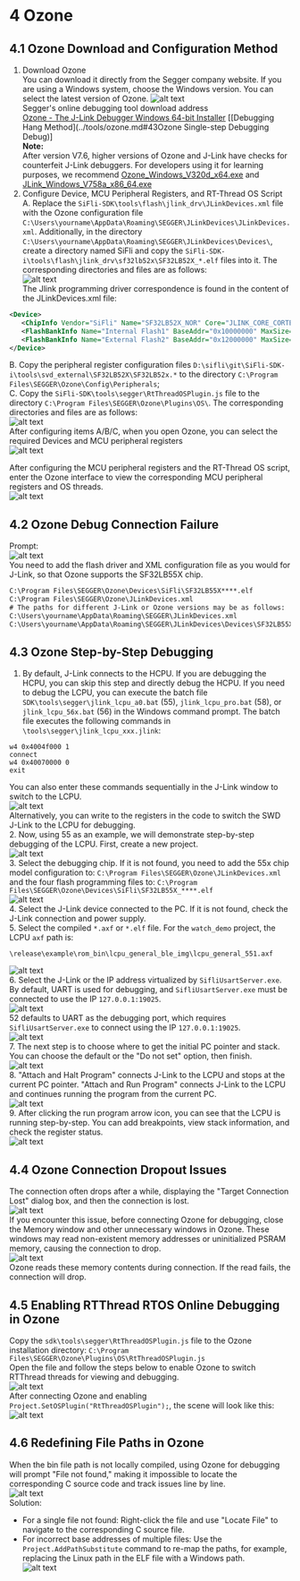 # 4 Ozone
## 4.1 Ozone Download and Configuration Method
1. Download Ozone<br>
You can download it directly from the Segger company website. If you are using a Windows system, choose the Windows version. You can select the latest version of Ozone.
![alt text](./assets/ozone013.png)<br> 
Segger's online debugging tool download address<br>
[Ozone - The J-Link Debugger Windows 64-bit Installer](https://www.segger.cn/downloads/jlink/#Ozone) [[Debugging Hang Method](../tools/ozone.md#43Ozone Single-step Debugging Debug)]<br>
**Note:**<br>
After version V7.6, higher versions of Ozone and J-Link have checks for counterfeit J-Link debuggers. For developers using it for learning purposes, we recommend [Ozone_Windows_V320d_x64.exe](https://www.segger.cn/downloads/jlink/Ozone_Windows_V320d_x64.exe) and [JLink_Windows_V758a_x86_64.exe](https://www.segger.cn/downloads/jlink/JLink_Windows_V758a_x86_64.exe)
 2. Configure Device, MCU Peripheral Registers, and RT-Thread OS Script<br> 
 A. Replace the `SiFli-SDK\tools\flash\jlink_drv\JLinkDevices.xml` file with the Ozone configuration file `C:\Users\yourname\AppData\Roaming\SEGGER\JLinkDevices\JLinkDevices.xml`. Additionally, in the directory `C:\Users\yourname\AppData\Roaming\SEGGER\JLinkDevices\Devices\`, create a directory named SiFli and copy the `SiFli-SDK-i\tools\flash\jlink_drv\sf32lb52x\SF32LB52X_*.elf` files into it. The corresponding directories and files are as follows:<br> 
 ![alt text](./assets/ozone016.png)<br>
 The Jlink programming driver correspondence is found in the content of the JLinkDevices.xml file:<br>
 ```xml
<Device>
    <ChipInfo Vendor="SiFli" Name="SF32LB52X_NOR" Core="JLINK_CORE_CORTEX_M33" WorkRAMAddr="0x20000000" WorkRAMSize="0x60000" />
    <FlashBankInfo Name="Internal Flash1" BaseAddr="0x10000000" MaxSize="0x8000000"  Loader="Devices/SiFli/SF32LB52X_INT_FLASH1.elf" LoaderType="FLASH_ALGO_TYPE_OPEN" AlwaysPresent="1"/>
    <FlashBankInfo Name="External Flash2" BaseAddr="0x12000000" MaxSize="0x8000000" Loader="Devices/SiFli/SF32LB52X_EXT_FLASH2.elf" LoaderType="FLASH_ALGO_TYPE_OPEN" AlwaysPresent="1"/>
</Device>
 ```
 B. Copy the peripheral register configuration files `D:\sifli\git\SiFli-SDK-i\tools\svd_external\SF32LB52X\SF32LB52x.*` to the directory `C:\Program Files\SEGGER\Ozone\Config\Peripherals`;<br> 
 C. Copy the `SiFli-SDK\tools\segger\RtThreadOSPlugin.js` file to the directory `C:\Program Files\SEGGER\Ozone\Plugins\OS\`. The corresponding directories and files are as follows:<br> 
![alt text](./assets/ozone017.png)<br> 
 After configuring items A/B/C, when you open Ozone, you can select the required Devices and MCU peripheral registers<br> 
![alt text](./assets/ozone014.png)<br>

After configuring the MCU peripheral registers and the RT-Thread OS script, enter the Ozone interface to view the corresponding MCU peripheral registers and OS threads.<br>
![alt text](./assets/ozone015.png)<br>
## 4.2 Ozone Debug Connection Failure
Prompt:<br>
![alt text](./assets/ozone001.png)<br>
You need to add the flash driver and XML configuration file as you would for J-Link, so that Ozone supports the SF32LB55X chip.<br>
```xml
C:\Program Files\SEGGER\Ozone\Devices\SiFli\SF32LB55X****.elf
C:\Program Files\SEGGER\Ozone\JLinkDevices.xml
# The paths for different J-Link or Ozone versions may be as follows:
C:\Users\yourname\AppData\Roaming\SEGGER\JLinkDevices.xml
C:\Users\yourname\AppData\Roaming\SEGGER\JLinkDevices\Devices\SF32LB55X****.elf
```
<a name="43Ozone单步调试Debug"></a>
## 4.3 Ozone Step-by-Step Debugging
1. By default, J-Link connects to the HCPU. If you are debugging the HCPU, you can skip this step and directly debug the HCPU. If you need to debug the LCPU, you can execute the batch file `SDK\tools\segger\jlink_lcpu_a0.bat` (55), `jlink_lcpu_pro.bat` (58), or `jlink_lcpu_56x.bat` (56) in the Windows command prompt. The batch file executes the following commands in `\tools\segger\jlink_lcpu_xxx.jlink`:
```
w4 0x4004f000 1
connect
w4 0x40070000 0 
exit
```
You can also enter these commands sequentially in the J-Link window to switch to the LCPU.<br>
![alt text](./assets/ozone002.png)<br>
Alternatively, you can write to the registers in the code to switch the SWD J-Link to the LCPU for debugging.<br>
2. Now, using 55 as an example, we will demonstrate step-by-step debugging of the LCPU. First, create a new project.<br>
![alt text](./assets/ozone003.png)<br>
3. Select the debugging chip. If it is not found, you need to add the 55x chip model configuration to:
`C:\Program Files\SEGGER\Ozone\JLinkDevices.xml`
and the four flash programming files to:
`C:\Program Files\SEGGER\Ozone\Devices\SiFli\SF32LB55X_****.elf`<br>
![alt text](./assets/ozone004.png)<br>
4. Select the J-Link device connected to the PC. If it is not found, check the J-Link connection and power supply.<br>
5. Select the compiled `*.axf` or `*.elf` file. For the `watch_demo` project, the LCPU `axf` path is:
```
\release\example\rom_bin\lcpu_general_ble_img\lcpu_general_551.axf
```
![alt text](./assets/ozone005.png)<br>
6. Select the J-Link or the IP address virtualized by `SifliUsartServer.exe`. By default, UART is used for debugging, and `SifliUsartServer.exe` must be connected to use the IP `127.0.0.1:19025`.<br>
![alt text](./assets/ozone019.png)<br>
52 defaults to UART as the debugging port, which requires `SifliUsartServer.exe` to connect using the IP `127.0.0.1:19025`.<br>
![alt text](./assets/ozone018.png)<br>
7. The next step is to choose where to get the initial PC pointer and stack. You can choose the default or the "Do not set" option, then finish.<br>
![alt text](./assets/ozone006.png)<br>
8. "Attach and Halt Program" connects J-Link to the LCPU and stops at the current PC pointer. "Attach and Run Program" connects J-Link to the LCPU and continues running the program from the current PC.<br>
![alt text](./assets/ozone007.png)<br>
9. After clicking the run program arrow icon, you can see that the LCPU is running step-by-step. You can add breakpoints, view stack information, and check the register status.<br>
![alt text](./assets/ozone008.png)<br>

## 4.4 Ozone Connection Dropout Issues
The connection often drops after a while, displaying the "Target Connection Lost" dialog box, and then the connection is lost.<br>
![alt text](./assets/ozone009.png)<br>
If you encounter this issue, before connecting Ozone for debugging, close the Memory window and other unnecessary windows in Ozone. These windows may read non-existent memory addresses or uninitialized PSRAM memory, causing the connection to drop.<br>
![alt text](./assets/ozone020.png)<br>
Ozone reads these memory contents during connection. If the read fails, the connection will drop.<br>

## 4.5 Enabling RTThread RTOS Online Debugging in Ozone
Copy the `sdk\tools\segger\RtThreadOSPlugin.js` file to the Ozone installation directory:
`C:\Program Files\SEGGER\Ozone\Plugins\OS\RtThreadOSPlugin.js`<br>
Open the file and follow the steps below to enable Ozone to switch RTThread threads for viewing and debugging.<br>
![alt text](./assets/ozone010.png)<br>
After connecting Ozone and enabling `Project.SetOSPlugin("RtThreadOSPlugin");`, the scene will look like this:<br>
![alt text](./assets/ozone011.png)<br>

## 4.6 Redefining File Paths in Ozone
When the bin file path is not locally compiled, using Ozone for debugging will prompt "File not found," making it impossible to locate the corresponding C source code and track issues line by line.<br>
![alt text](./assets/ozone012.png)<br>
Solution:
- For a single file not found: Right-click the file and use "Locate File" to navigate to the corresponding C source file.
- For incorrect base addresses of multiple files: Use the `Project.AddPathSubstitute` command to re-map the paths, for example, replacing the Linux path in the ELF file with a Windows path.<br>
![alt text](./assets/Ozone_substitute.png)